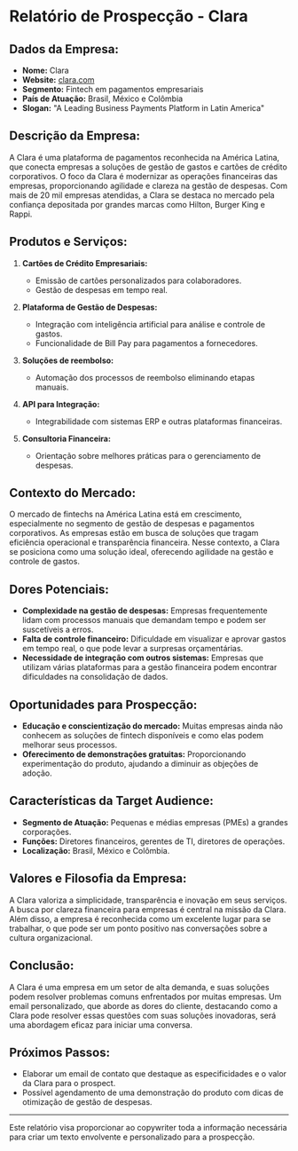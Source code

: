 # Relatório de Prospecção - Clara

## Dados da Empresa:
- **Nome:** Clara
- **Website:** [clara.com](http://www.clara.com) 
- **Segmento:** Fintech em pagamentos empresariais
- **País de Atuação:** Brasil, México e Colômbia
- **Slogan:** "A Leading Business Payments Platform in Latin America"

## Descrição da Empresa:
A Clara é uma plataforma de pagamentos reconhecida na América Latina, que conecta empresas a soluções de gestão de gastos e cartões de crédito corporativos. O foco da Clara é modernizar as operações financeiras das empresas, proporcionando agilidade e clareza na gestão de despesas. Com mais de 20 mil empresas atendidas, a Clara se destaca no mercado pela confiança depositada por grandes marcas como Hilton, Burger King e Rappi.

## Produtos e Serviços:
1. **Cartões de Crédito Empresariais:** 
   - Emissão de cartões personalizados para colaboradores.
   - Gestão de despesas em tempo real.

2. **Plataforma de Gestão de Despesas:**
   - Integração com inteligência artificial para análise e controle de gastos.
   - Funcionalidade de Bill Pay para pagamentos a fornecedores.

3. **Soluções de reembolso:**
   - Automação dos processos de reembolso eliminando etapas manuais.

4. **API para Integração:**
   - Integrabilidade com sistemas ERP e outras plataformas financeiras.

5. **Consultoria Financeira:**
   - Orientação sobre melhores práticas para o gerenciamento de despesas.

## Contexto do Mercado:
O mercado de fintechs na América Latina está em crescimento, especialmente no segmento de gestão de despesas e pagamentos corporativos. As empresas estão em busca de soluções que tragam eficiência operacional e transparência financeira. Nesse contexto, a Clara se posiciona como uma solução ideal, oferecendo agilidade na gestão e controle de gastos.

## Dores Potenciais:
- **Complexidade na gestão de despesas:** Empresas frequentemente lidam com processos manuais que demandam tempo e podem ser suscetíveis a erros.
- **Falta de controle financeiro:** Dificuldade em visualizar e aprovar gastos em tempo real, o que pode levar a surpresas orçamentárias.
- **Necessidade de integração com outros sistemas:** Empresas que utilizam várias plataformas para a gestão financeira podem encontrar dificuldades na consolidação de dados.

## Oportunidades para Prospecção:
- **Educação e conscientização do mercado:** Muitas empresas ainda não conhecem as soluções de fintech disponíveis e como elas podem melhorar seus processos.
- **Oferecimento de demonstrações gratuitas:** Proporcionando experimentação do produto, ajudando a diminuir as objeções de adoção.

## Características da Target Audience:
- **Segmento de Atuação:** Pequenas e médias empresas (PMEs) a grandes corporações.
- **Funções:** Diretores financeiros, gerentes de TI, diretores de operações.
- **Localização:** Brasil, México e Colômbia.

## Valores e Filosofia da Empresa:
A Clara valoriza a simplicidade, transparência e inovação em seus serviços. A busca por clareza financeira para empresas é central na missão da Clara. Além disso, a empresa é reconhecida como um excelente lugar para se trabalhar, o que pode ser um ponto positivo nas conversações sobre a cultura organizacional.

## Conclusão:
A Clara é uma empresa em um setor de alta demanda, e suas soluções podem resolver problemas comuns enfrentados por muitas empresas. Um email personalizado, que aborde as dores do cliente, destacando como a Clara pode resolver essas questões com suas soluções inovadoras, será uma abordagem eficaz para iniciar uma conversa.

## Próximos Passos:
- Elaborar um email de contato que destaque as especificidades e o valor da Clara para o prospect.
- Possível agendamento de uma demonstração do produto com dicas de otimização de gestão de despesas.

---

Este relatório visa proporcionar ao copywriter toda a informação necessária para criar um texto envolvente e personalizado para a prospecção.